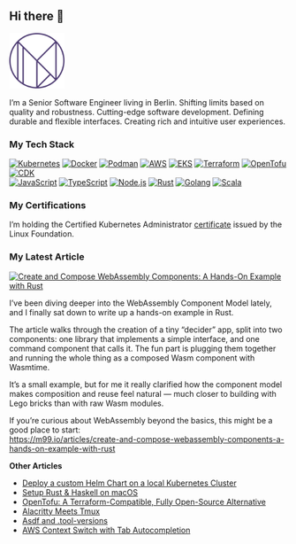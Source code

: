## Hi there 👋

<!--
**m99coder/m99coder** is a ✨ _special_ ✨ repository because its `README.md` (this file) appears on your GitHub profile.

Here are some ideas to get you started:

- 🔭 I’m currently working on ...
- 🌱 I’m currently learning ...
- 👯 I’m looking to collaborate on ...
- 🤔 I’m looking for help with ...
- 💬 Ask me about ...
- 📫 How to reach me: ...
- 😄 Pronouns: ...
- ⚡ Fun fact: ...
-->

<img src="m99io.png" width="100" />

I’m a Senior Software Engineer living in Berlin. Shifting limits based on quality and robustness. Cutting-edge software development. Defining durable and flexible interfaces. Creating rich and intuitive user experiences.

### My Tech Stack

[![Kubernetes](https://img.shields.io/badge/Kubernetes-4d3b72?style=for-the-badge&logo=kubernetes&logoColor=ffffff)](#)
[![Docker](https://img.shields.io/badge/Docker-4d3b72?style=for-the-badge&logo=docker&logoColor=ffffff)](#)
[![Podman](https://img.shields.io/badge/Podman-4d3b72?style=for-the-badge&logo=podman&logoColor=ffffff)](#)
[![AWS](https://img.shields.io/badge/AWS-4d3b72?style=for-the-badge&logo=aws&logoColor=ffffff)](#)
[![EKS](https://img.shields.io/badge/EKS-4d3b72?style=for-the-badge&logo=eks&logoColor=ffffff)](#)
[![Terraform](https://img.shields.io/badge/Terraform-4d3b72?style=for-the-badge&logo=terraform&logoColor=ffffff)](#)
[![OpenTofu](https://img.shields.io/badge/OpenTofu-4d3b72?style=for-the-badge&logo=opentofu&logoColor=ffffff)](#)
[![CDK](https://img.shields.io/badge/CDK-4d3b72?style=for-the-badge&logo=cdk&logoColor=ffffff)](#)<br />
[![JavaScript](https://img.shields.io/badge/JavaScript-9289aa?style=for-the-badge&logo=javascript&logoColor=ffffff)](#)
[![TypeScript](https://img.shields.io/badge/TypeScript-9289aa?style=for-the-badge&logo=typescript&logoColor=ffffff)](#)
[![Node.js](https://img.shields.io/badge/Node.js-9289aa?style=for-the-badge&logo=nodedotjs&logoColor=ffffff)](#)
[![Rust](https://img.shields.io/badge/Rust-9289aa?style=for-the-badge&logo=rust&logoColor=ffffff)](#)
[![Golang](https://img.shields.io/badge/Golang-9289aa?style=for-the-badge&logo=go&logoColor=ffffff)](#)
[![Scala](https://img.shields.io/badge/Scala-9289aa?style=for-the-badge&logo=scala&logoColor=ffffff)](#)

### My Certifications

I’m holding the Certified Kubernetes Administrator [certificate](https://www.credly.com/badges/72897663-61e3-4898-8fa3-15c805d56a37) issued by the Linux Foundation.

### My Latest Article

<a href="https://m99.io/articles/create-and-compose-webassembly-components-a-hands-on-example-with-rust" target="_blank"><img src="https://m99.io/articles/create-and-compose-webassembly-components-a-hands-on-example-with-rust/index.png" alt="Create and Compose WebAssembly Components: A Hands-On Example with Rust" width="400" /></a>

I’ve been diving deeper into the WebAssembly Component Model lately, and I finally sat down to write up a hands-on example in Rust.

The article walks through the creation of a tiny “decider” app, split into two components: one library that implements a simple interface, and one command component that calls it. The fun part is plugging them together and running the whole thing as a composed Wasm component with Wasmtime.

It’s a small example, but for me it really clarified how the component model makes composition and reuse feel natural — much closer to building with Lego bricks than with raw Wasm modules.

If you’re curious about WebAssembly beyond the basics, this might be a good place to start:<br />
<https://m99.io/articles/create-and-compose-webassembly-components-a-hands-on-example-with-rust>

**Other Articles**

- [Deploy a custom Helm Chart on a local Kubernetes Cluster](https://m99.io/articles/deploy-a-custom-helm-chart-on-a-local-kubernetes-cluster)
- [Setup Rust & Haskell on macOS](https://m99.io/articles/setup-rust-haskell-on-macos)
- [OpenTofu: A Terraform-Compatible, Fully Open-Source Alternative](https://m99.io/articles/opentufu-a-terraform-compatible-fully-open-source-alternative)
- [Alacritty Meets Tmux](https://m99.io/articles/alacritty-meets-tmux)
- [Asdf and .tool-versions](https://m99.io/articles/asdf-and-tool-versions)
- [AWS Context Switch with Tab Autocompletion](https://m99.io/articles/aws-context-switch-with-tab-autocompletion)
